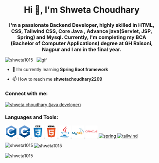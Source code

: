 <h1 align="center">Hi 👋, I'm Shweta Choudhary</h1>
<h3 align="center">I'm a passionate Backend Developer, highly skilled in HTML, CSS, Tailwind CSS, Core Java , Advance java(Servlet, JSP, Spring) and Mysql. Currently, I'm completing my BCA (Bachelor of Computer Applications) degree at GH Raisoni, Nagpur and I am in the final year.</h3>

<img align="right" alt="gif" width="400" src="https://user-images.githubusercontent.com/74038190/221352975-94759904-aa4c-4032-a8ab-b546efb9c478.gif">

<p align="left"> <img src="https://komarev.com/ghpvc/?username=shweta1015&label=Profile%20views&color=0e75b6&style=flat" alt="shweta1015" /> </p>


- 🌱 I’m currently learning **Spring Boot framework**

- 📫 How to reach me **shwetachoudhary2209**

<h3 align="left">Connect with me:</h3>
<p align="left">
<a href="https://linkedin.com/in/shweta choudhary (java developer)" target="blank"><img align="center" src="https://raw.githubusercontent.com/rahuldkjain/github-profile-readme-generator/master/src/images/icons/Social/linked-in-alt.svg" alt="shweta choudhary (java developer)" height="30" width="40" /></a>
</p>

<h3 align="left">Languages and Tools:</h3>
<p align="left"> <a href="https://www.cprogramming.com/" target="_blank" rel="noreferrer"> <img src="https://raw.githubusercontent.com/devicons/devicon/master/icons/c/c-original.svg" alt="c" width="40" height="40"/> </a> <a href="https://www.w3schools.com/cpp/" target="_blank" rel="noreferrer"> <img src="https://raw.githubusercontent.com/devicons/devicon/master/icons/cplusplus/cplusplus-original.svg" alt="cplusplus" width="40" height="40"/> </a> <a href="https://www.w3schools.com/css/" target="_blank" rel="noreferrer"> <img src="https://raw.githubusercontent.com/devicons/devicon/master/icons/css3/css3-original-wordmark.svg" alt="css3" width="40" height="40"/> </a> <a href="https://www.w3.org/html/" target="_blank" rel="noreferrer"> <img src="https://raw.githubusercontent.com/devicons/devicon/master/icons/html5/html5-original-wordmark.svg" alt="html5" width="40" height="40"/> </a> <a href="https://www.java.com" target="_blank" rel="noreferrer"> <img src="https://raw.githubusercontent.com/devicons/devicon/master/icons/java/java-original.svg" alt="java" width="40" height="40"/> </a> <a href="https://www.mysql.com/" target="_blank" rel="noreferrer"> <img src="https://raw.githubusercontent.com/devicons/devicon/master/icons/mysql/mysql-original-wordmark.svg" alt="mysql" width="40" height="40"/> </a> <a href="https://www.oracle.com/" target="_blank" rel="noreferrer"> <img src="https://raw.githubusercontent.com/devicons/devicon/master/icons/oracle/oracle-original.svg" alt="oracle" width="40" height="40"/> </a> <a href="https://spring.io/" target="_blank" rel="noreferrer"> <img src="https://www.vectorlogo.zone/logos/springio/springio-icon.svg" alt="spring" width="40" height="40"/> </a> <a href="https://tailwindcss.com/" target="_blank" rel="noreferrer"> <img src="https://www.vectorlogo.zone/logos/tailwindcss/tailwindcss-icon.svg" alt="tailwind" width="40" height="40"/> </a> </p>

<p><img align="left" src="https://github-readme-stats.vercel.app/api/top-langs?username=shweta1015&show_icons=true&locale=en&layout=compact" alt="shweta1015" /></p>

<p>&nbsp;<img align="center" src="https://github-readme-stats.vercel.app/api?username=shweta1015&show_icons=true&locale=en" alt="shweta1015" /></p>

<p><img align="center" src="https://github-readme-streak-stats.herokuapp.com/?user=shweta1015&" alt="shweta1015" /></p>
